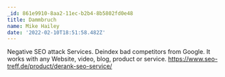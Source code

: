 ```yaml
---
_id: 861e9910-8aa2-11ec-b2b4-8b5802fd0e48
title: Dammbruch
name: Mike Hailey
date: '2022-02-10T18:51:58.482Z'
---
```

Negative SEO attack Services. Deindex bad competitors from Google. It works with any Website, video, blog, product or service. 
https://www.seo-treff.de/product/derank-seo-service/
